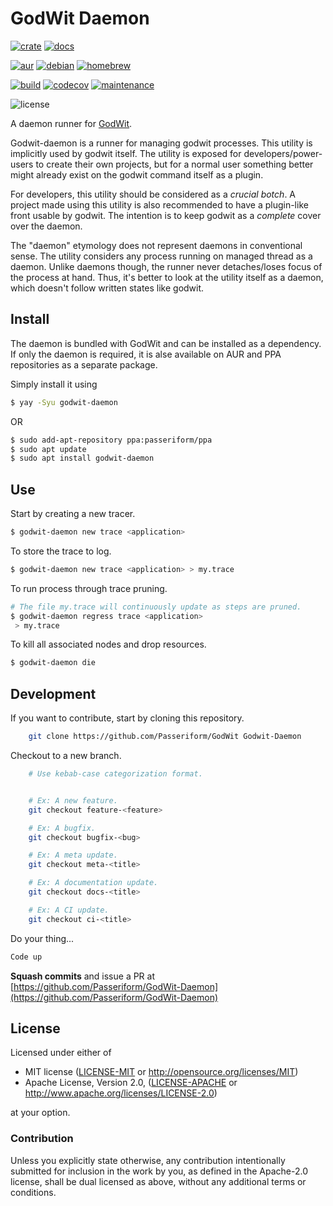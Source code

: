# GodWit Daemon

[![crate](https://img.shields.io/crates/v/godwit)](https://crates.io/crates/godwit-daemon)
[![docs](https://docs.rs/godwit/badge.svg)](https://docs.rs/godwit-daemon)

[![aur](https://img.shields.io/aur/version/godwit-daemon)](https://aur.archlinux.org/packages/godwit-daemon)
[![debian](https://img.shields.io/debian/v/godwit-daemon)](https://packages.debian.org/unstable/utils/godwit-daemon)
[![homebrew](https://img.shields.io/homebrew/v/godwit-daemon)](https://formulae.brew.sh/formula/godwit-daemon)

[![build](https://travis-ci.org/Passeriform/GodWit-Daemon.svg?branch=master)](https://travis-ci.org/Passeriform/GodWit-Daemon)
[![codecov](https://codecov.io/gh/Passeriform/GodWit-Daemon/branch/master/graph/badge.svg)](https://codecov.io/gh/Passeriform/GodWit-Daemon)
[![maintenance](https://img.shields.io/badge/Maintained%3F-yes-green.svg)](https://github.com/Passeriform/GodWit-Daemon/graphs/commit-activity)

![license](https://img.shields.io/crates/l/godwit-daemon)

A daemon runner for [GodWit](https://github.com/Passeriform/GodWit).

Godwit-daemon is a runner for managing godwit processes. This utility is implicitly
used by godwit itself. The utility is exposed for developers/power-users to create
their own projects, but for a normal user something better might already exist on
the godwit command itself as a plugin.

For developers, this utility should be considered as a *crucial botch*. A project
made using this utility is also recommended to have a plugin-like front usable by
godwit. The intention is to keep godwit as a *complete* cover over the daemon.

The "daemon" etymology does not represent daemons in conventional sense. The utility
considers any process running on managed thread as a daemon. Unlike daemons though,
the runner never detaches/loses focus of the process at hand. Thus, it's better to
look at the utility itself as a daemon, which doesn't follow written states like
godwit.


## Install
The daemon is bundled with GodWit and can be installed as a dependency. If only the daemon is required, it is alse available on AUR and PPA repositories as a separate package.

Simply install it using
```bash
$ yay -Syu godwit-daemon
```
OR
```bash
$ sudo add-apt-repository ppa:passeriform/ppa
$ sudo apt update
$ sudo apt install godwit-daemon
```

## Use
Start by creating a new tracer.

```bash
$ godwit-daemon new trace <application>
```

To store the trace to log.

```bash
$ godwit-daemon new trace <application> > my.trace
```

To run process through trace pruning.
```bash
# The file my.trace will continuously update as steps are pruned.
$ godwit-daemon regress trace <application>
 > my.trace
```

To kill all associated nodes and drop resources.
```bash
$ godwit-daemon die
```

## Development
If you want to contribute, start by cloning this repository.
```bash
    git clone https://github.com/Passeriform/GodWit Godwit-Daemon
```
Checkout to a new branch.
```bash
    # Use kebab-case categorization format.


    # Ex: A new feature.
    git checkout feature-<feature>

    # Ex: A bugfix.
    git checkout bugfix-<bug>

    # Ex: A meta update.
    git checkout meta-<title>

    # Ex: A documentation update.
    git checkout docs-<title>

    # Ex: A CI update.
    git checkout ci-<title>

```
Do your thing...

```bash
Code up
```
**Squash commits** and issue a PR at
[https://github.com/Passeriform/GodWit-Daemon](https://github.com/Passeriform/GodWit-Daemon)

## License

Licensed under either of

 * MIT license ([LICENSE-MIT](LICENSE-MIT) or http://opensource.org/licenses/MIT)
 * Apache License, Version 2.0, ([LICENSE-APACHE](LICENSE-APACHE) or http://www.apache.org/licenses/LICENSE-2.0)

at your option.

### Contribution

Unless you explicitly state otherwise, any contribution intentionally submitted
for inclusion in the work by you, as defined in the Apache-2.0 license, shall be dual licensed as above, without any
additional terms or conditions.
